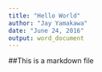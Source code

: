 ```yaml
---
title: "Hello World"
author: "Jay Yamakawa"
date: "June 24, 2016"
output: word_document
---
```

##This is a markdown file




